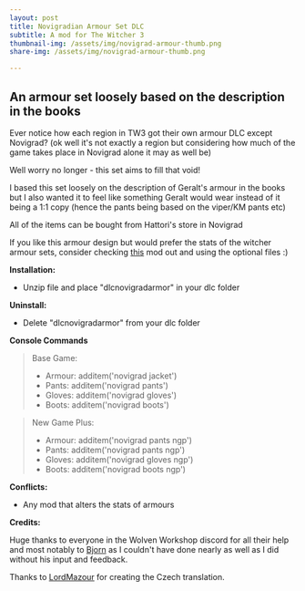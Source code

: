 ```yaml
---
layout: post
title: Novigradian Armour Set DLC
subtitle: A mod for The Witcher 3
thumbnail-img: /assets/img/novigrad-armour-thumb.png
share-img: /assets/img/novigrad-armour-thumb.png

---
```


## An armour set loosely based on the description in the books 

Ever notice how each region in TW3 got their own armour DLC except Novigrad? (ok well it's not exactly a region but considering how much of the game takes place in Novigrad alone it may as well be)

Well worry no longer - this set aims to fill that void!

I based this set loosely on the description of Geralt's armour in the books but I also wanted it to feel like something Geralt would wear instead of it being a 1:1 copy (hence the pants being based on the viper/KM pants etc)

All of the items can be bought from Hattori's store in Novigrad

If you like this armour design but would prefer the stats of the witcher armour sets, consider checking [this](https://www.nexusmods.com/witcher3/mods/6404)﻿ mod out and using the optional files :)

**Installation:**
* Unzip file and place "dlcnovigradarmor" in your dlc folder

**Uninstall:**
* Delete "dlcnovigradarmor" from your dlc folder

**Console Commands**
>Base Game:
>* Armour: additem('novigrad jacket')
>* Pants: additem('novigrad pants')
>* Gloves: additem('novigrad gloves')
>* Boots: additem('novigrad boots')

>New Game Plus:
>* Armour: additem('novigrad pants ngp')
>* Pants: additem('novigrad pants ngp')
>* Gloves: additem('novigrad gloves ngp')
>* Boots: additem('novigrad boots ngp')

**Conflicts:**
* Any mod that alters the stats of armours

**Credits:**

Huge thanks to everyone in the Wolven Workshop discord for all their help and most notably to [Bjorn](https://next.nexusmods.com/profile/Bjorn18/about-me?gameId=952) as I couldn't have done nearly as well as I did without his input and feedback.

Thanks to [LordMazour](https://next.nexusmods.com/profile/LordMazour/about-me) for creating the Czech translation.
